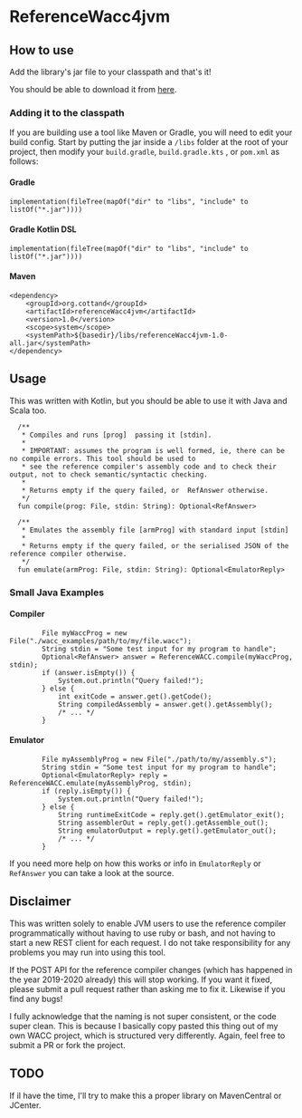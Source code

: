 # ReferenceWacc4jvm

## How to use

Add the library's jar file to your classpath and that's it!

You should be able to download it from
 [here](https://github.com/Cottand/refereneceWacc4jvm/raw/master/build/libs/referenceWacc4jvm-1.0-all.jar).
 
 ### Adding it to the classpath
 If you are building use a tool like Maven or Gradle, you will need to edit your build
 config. Start by putting the jar inside a `/libs` folder at the root of your project,
then modify your `build.gradle`, `build.gradle.kts` , or `pom.xml` as follows:
 #### Gradle
 ```
 implementation(fileTree(mapOf("dir" to "libs", "include" to listOf("*.jar"))))
```
 #### Gradle Kotlin DSL
 ```
 implementation(fileTree(mapOf("dir" to "libs", "include" to listOf("*.jar"))))
```

#### Maven
```
<dependency>
    <groupId>org.cottand</groupId>
    <artifactId>referenceWacc4jvm</artifactId>
    <version>1.0</version>
    <scope>system</scope>
    <systemPath>${basedir}/libs/referenceWacc4jvm-1.0-all.jar</systemPath>
</dependency>
```

## Usage
This was written with Kotlin, but you should be able to use it with Java and Scala too.
```
  /**
   * Compiles and runs [prog]  passing it [stdin].
   *
   * IMPORTANT: assumes the program is well formed, ie, there can be no compile errors. This tool should be used to
   * see the reference compiler's assembly code and to check their output, not to check semantic/syntactic checking.
   *
   * Returns empty if the query failed, or  RefAnswer otherwise.
   */
  fun compile(prog: File, stdin: String): Optional<RefAnswer>

  /**
   * Emulates the assembly file [armProg] with standard input [stdin]
   *
   * Returns empty if the query failed, or the serialised JSON of the reference compiler otherwise.
   */
  fun emulate(armProg: File, stdin: String): Optional<EmulatorReply>
```

### Small Java Examples
#### Compiler
```$xslt
        File myWaccProg = new File("./wacc_examples/path/to/my/file.wacc");
        String stdin = "Some test input for my program to handle";
        Optional<RefAnswer> answer = ReferenceWACC.compile(myWaccProg, stdin);
        if (answer.isEmpty()) {
            System.out.println("Query failed!");
        } else {
            int exitCode = answer.get().getCode();
            String compiledAssembly = answer.get().getAssembly();
            /* ... */
        }
```
#### Emulator
```
        File myAssemblyProg = new File("./path/to/my/assembly.s");
        String stdin = "Some test input for my program to handle";
        Optional<EmulatorReply> reply = ReferenceWACC.emulate(myAssemblyProg, stdin);
        if (reply.isEmpty()) {
            System.out.println("Query failed!");
        } else {
            String runtimeExitCode = reply.get().getEmulator_exit();
            String assemblerOut = reply.get().getAssemble_out();
            String emulatorOutput = reply.get().getEmulator_out();
            /* ... */
        }
```

If you need more help on how this works or info in `EmulatorReply`
or `RefAnswer` you can take a look at the source.

## Disclaimer

This was written solely to enable JVM users to use the reference compiler programmatically
without having to use ruby or bash, and not having to start a new REST client for each request.
I do not take responsibility for any problems you may run into using this tool.

If the POST API for the reference compiler changes (which has happened in the year 2019-2020 already) 
this will stop working. If you want it fixed, please submit a pull request rather than asking me
to fix it. Likewise if you find any bugs!

I fully acknowledge that the naming is not super consistent, or the code super clean.
This is because I basically copy pasted this thing out of my own WACC project, which is structured very differently.
Again, feel free to submit a PR or fork the project.

## TODO
If iI have the time, I'll try to make this a proper library on MavenCentral or JCenter.
